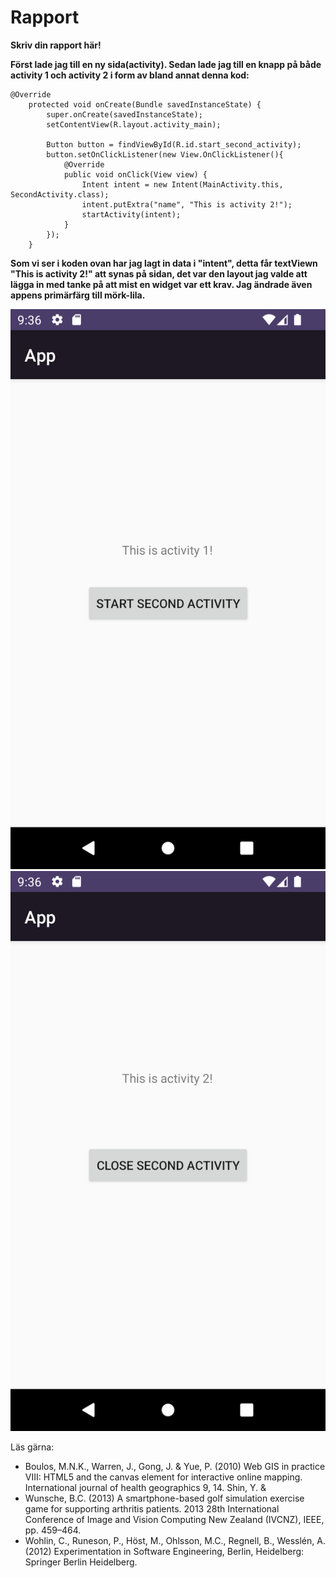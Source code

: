 
# Rapport

**Skriv din rapport här!**

**Först lade jag till en ny sida(activity).
Sedan lade jag till en knapp på både activity 1 och activity 2 i form av 
bland annat denna kod:**
```
@Override
    protected void onCreate(Bundle savedInstanceState) {
        super.onCreate(savedInstanceState);
        setContentView(R.layout.activity_main);

        Button button = findViewById(R.id.start_second_activity);
        button.setOnClickListener(new View.OnClickListener(){
            @Override
            public void onClick(View view) {
                Intent intent = new Intent(MainActivity.this, SecondActivity.class);
                intent.putExtra("name", "This is activity 2!");
                startActivity(intent);
            }
        });
    }
```
**Som vi ser i koden ovan har jag lagt in data i "intent", detta får textViewn
"This is activity 2!" att synas på sidan, det var den layout jag valde att lägga in
med tanke på att mist en widget var ett krav.
Jag ändrade även appens primärfärg till mörk-lila.**



![](screebshot.png)
![](Screenshot1.png)

Läs gärna:

- Boulos, M.N.K., Warren, J., Gong, J. & Yue, P. (2010) Web GIS in practice VIII: HTML5 and the canvas element for interactive online mapping. International journal of health geographics 9, 14. Shin, Y. &
- Wunsche, B.C. (2013) A smartphone-based golf simulation exercise game for supporting arthritis patients. 2013 28th International Conference of Image and Vision Computing New Zealand (IVCNZ), IEEE, pp. 459–464.
- Wohlin, C., Runeson, P., Höst, M., Ohlsson, M.C., Regnell, B., Wesslén, A. (2012) Experimentation in Software Engineering, Berlin, Heidelberg: Springer Berlin Heidelberg.
